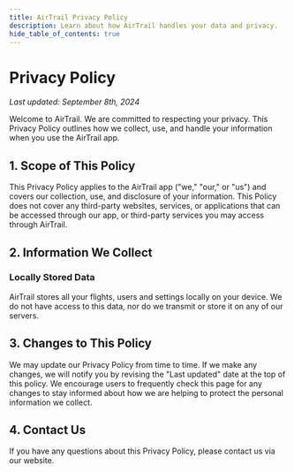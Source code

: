 ```yaml
---
title: AirTrail Privacy Policy
description: Learn about how AirTrail handles your data and privacy.
hide_table_of_contents: true
---
```


# Privacy Policy

_Last updated: September 8th, 2024_

Welcome to AirTrail. We are committed to respecting your privacy.
This Privacy Policy outlines how we collect, use, and handle your information when you use the AirTrail app.

## 1. Scope of This Policy

This Privacy Policy applies to the AirTrail app ("we," "our," or "us") and covers our collection, use, and disclosure of
your information.
This Policy does not cover any third-party websites, services, or applications that can be accessed through our app, or
third-party services you may access through AirTrail.

## 2. Information We Collect

### Locally Stored Data

AirTrail stores all your flights, users and settings locally on your device.
We do not have access to this data, nor do we transmit or store it on any of our servers.

## 3. Changes to This Policy

We may update our Privacy Policy from time to time. If we make any changes, we will notify you by revising the "Last
updated" date at the top of this policy.
We encourage users to frequently check this page for any changes to stay informed about how we are helping to protect
the personal information we collect.

## 4. Contact Us

If you have any questions about this Privacy Policy, please contact us via our website.
